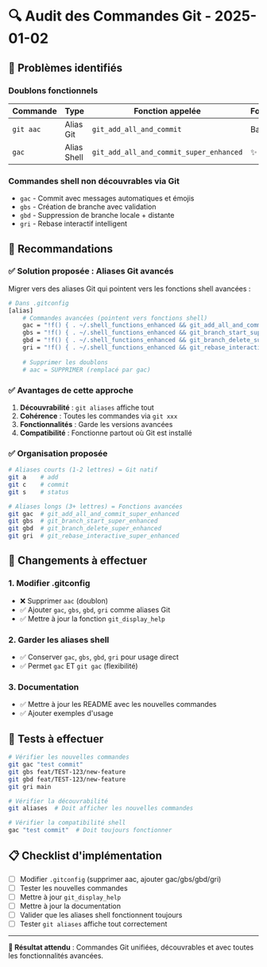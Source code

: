 # 🔍 Audit des Commandes Git - 2025-01-02

## 🚨 **Problèmes identifiés**

### Doublons fonctionnels
| Commande | Type | Fonction appelée | Fonctionnalités |
|----------|------|------------------|-----------------|
| `git aac` | Alias Git | `git_add_all_and_commit` | Basique |
| `gac` | Alias Shell | `git_add_all_and_commit_super_enhanced` | ✨ Avancée |

### Commandes shell non découvrables via Git
- `gac` - Commit avec messages automatiques et émojis
- `gbs` - Création de branche avec validation
- `gbd` - Suppression de branche locale + distante
- `gri` - Rebase interactif intelligent

## 🎯 **Recommandations**

### ✅ **Solution proposée : Aliases Git avancés**

Migrer vers des aliases Git qui pointent vers les fonctions shell avancées :

```bash
# Dans .gitconfig
[alias]
    # Commandes avancées (pointent vers fonctions shell)
    gac = "!f() { . ~/.shell_functions_enhanced && git_add_all_and_commit_super_enhanced \"$@\"; }; f"
    gbs = "!f() { . ~/.shell_functions_enhanced && git_branch_start_super_enhanced \"$@\"; }; f"
    gbd = "!f() { . ~/.shell_functions_enhanced && git_branch_delete_super_enhanced \"$@\"; }; f"
    gri = "!f() { . ~/.shell_functions_enhanced && git_rebase_interactive_super_enhanced \"$@\"; }; f"
    
    # Supprimer les doublons
    # aac = SUPPRIMER (remplacé par gac)
```

### ✅ **Avantages de cette approche**

1. **Découvrabilité** : `git aliases` affiche tout
2. **Cohérence** : Toutes les commandes via `git xxx`
3. **Fonctionnalités** : Garde les versions avancées
4. **Compatibilité** : Fonctionne partout où Git est installé

### ✅ **Organisation proposée**

```bash
# Aliases courts (1-2 lettres) = Git natif
git a    # add
git c    # commit
git s    # status

# Aliases longs (3+ lettres) = Fonctions avancées
git gac  # git_add_all_and_commit_super_enhanced
git gbs  # git_branch_start_super_enhanced
git gbd  # git_branch_delete_super_enhanced
git gri  # git_rebase_interactive_super_enhanced
```

## 🔧 **Changements à effectuer**

### 1. Modifier .gitconfig
- ❌ Supprimer `aac` (doublon)
- ✅ Ajouter `gac`, `gbs`, `gbd`, `gri` comme aliases Git
- ✅ Mettre à jour la fonction `git_display_help`

### 2. Garder les aliases shell
- ✅ Conserver `gac`, `gbs`, `gbd`, `gri` pour usage direct
- ✅ Permet `gac` ET `git gac` (flexibilité)

### 3. Documentation
- ✅ Mettre à jour les README avec les nouvelles commandes
- ✅ Ajouter exemples d'usage

## 🧪 **Tests à effectuer**

```bash
# Vérifier les nouvelles commandes
git gac "test commit"
git gbs feat/TEST-123/new-feature
git gbd feat/TEST-123/new-feature
git gri main

# Vérifier la découvrabilité
git aliases  # Doit afficher les nouvelles commandes

# Vérifier la compatibilité shell
gac "test commit"  # Doit toujours fonctionner
```

## 📋 **Checklist d'implémentation**

- [ ] Modifier `.gitconfig` (supprimer aac, ajouter gac/gbs/gbd/gri)
- [ ] Tester les nouvelles commandes
- [ ] Mettre à jour `git_display_help`
- [ ] Mettre à jour la documentation
- [ ] Valider que les aliases shell fonctionnent toujours
- [ ] Tester `git aliases` affiche tout correctement

---

**🎯 Résultat attendu** : Commandes Git unifiées, découvrables et avec toutes les fonctionnalités avancées.
